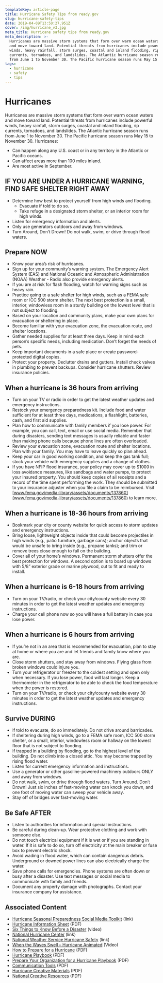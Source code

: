 ```yaml
---
templateKey: article-page
title: Hurricane Safety Tips from ready.gov
slug: hurricane-safety-tips
date: 2019-04-09T13:50:27.951Z
cover: /img/hurricane_v3.jpg
meta_title: Hurricane safety tips from ready.gov
meta_description: >-
  Hurricanes are massive storm systems that form over warm ocean waters
  and move toward land. Potential threats from hurricanes include powerful
  winds, heavy rainfall, storm surges, coastal and inland flooding, rip
  currents, tornadoes, and landslides. The Atlantic hurricane season runs
  from June 1 to November 30. The Pacific hurricane season runs May 15 to November 30
tags:
  - hurricane
  - safety
  - tips
---
```


# Hurricanes

Hurricanes are massive storm systems that form over warm ocean waters and move toward land. Potential threats from hurricanes include powerful winds, heavy rainfall, storm surges, coastal and inland flooding, rip currents, tornadoes, and landslides. The Atlantic hurricane season runs from June 1 to November 30. The Pacific hurricane season runs May 15 to November 30. Hurricanes:

- Can happen along any U.S. coast or in any territory in the Atlantic or Pacific oceans.
- Can affect areas more than 100 miles inland.
- Are most active in September.

## IF YOU ARE UNDER A HURRICANE WARNING, FIND SAFE SHELTER RIGHT AWAY

- Determine how best to protect yourself from high winds and flooding.
  - Evacuate if told to do so.
  - Take refuge in a designated storm shelter, or an interior room for high winds.
- Listen for emergency information and alerts.
- Only use generators outdoors and away from windows.
- Turn Around, Don’t Drown! Do not walk, swim, or drive through flood waters.

## Prepare NOW

- Know your area’s risk of hurricanes.
- Sign up for your community’s warning system. The Emergency Alert System (EAS) and National Oceanic and Atmospheric Administration (NOAA) Weather - Radio also provide emergency alerts.
- If you are at risk for flash flooding, watch for warning signs such as heavy rain.
- Practice going to a safe shelter for high winds, such as a FEMA safe room or ICC 500 storm shelter. The next best protection is a small, interior, windowless room in a sturdy building on the lowest level that is not subject to flooding.
- Based on your location and community plans, make your own plans for evacuation or sheltering in place.
- Become familiar with your evacuation zone, the evacuation route, and shelter locations.
- Gather needed supplies for at least three days. Keep in mind each person’s specific needs, including medication. Don’t forget the needs of pets.
- Keep important documents in a safe place or create password-protected digital copies.
- Protect your property. Declutter drains and gutters. Install check valves in plumbing to prevent backups. Consider hurricane shutters. Review insurance policies.

## When a hurricane is 36 hours from arriving

- Turn on your TV or radio in order to get the latest weather updates and emergency instructions.
- Restock your emergency preparedness kit. Include food and water sufficient for at least three days, medications, a flashlight, batteries, cash, and first aid supplies.
- Plan how to communicate with family members if you lose power. For example, you can call, text, email or use social media. Remember that during disasters, sending text messages is usually reliable and faster than making phone calls because phone lines are often overloaded.
- Review your evacuation zone, evacuation route and shelter locations. Plan with your family. You may have to leave quickly so plan ahead.
- Keep your car in good working condition, and keep the gas tank full; stock your vehicle with emergency supplies and a change of clothes.
- If you have NFIP flood insurance, your policy may cover up to $1000 in loss avoidance measures, like sandbags and water pumps, to protect your insured property. You should keep copies of all receipts and a record of the time spent performing the work. They should be submitted to your insurance adjuster when you file a claim to be reimbursed. Visit [www.fema.gov/media-library/assets/documents/137860](www.fema.gov/media-library/assets/documents/137860) to learn more.

## When a hurricane is 18-36 hours from arriving

- Bookmark your city or county website for quick access to storm updates and emergency instructions.
- Bring loose, lightweight objects inside that could become projectiles in high winds (e.g., patio furniture, garbage cans); anchor objects that would be unsafe to bring inside (e.g., propane tanks); and trim or remove trees close enough to fall on the building.
- Cover all of your home’s windows. Permanent storm shutters offer the best protection for windows. A second option is to board up windows with 5/8” exterior grade or marine plywood, cut to fit and ready to install.

## When a hurricane is 6-18 hours from arriving

- Turn on your TV/radio, or check your city/county website every 30 minutes in order to get the latest weather updates and emergency instructions.
- Charge your cell phone now so you will have a full battery in case you lose power.

## When a hurricane is 6 hours from arriving

- If you’re not in an area that is recommended for evacuation, plan to stay at home or where you are and let friends and family know where you are.
- Close storm shutters, and stay away from windows. Flying glass from broken windows could injure you.
- Turn your refrigerator or freezer to the coldest setting and open only when necessary. If you lose power, food will last longer. Keep a thermometer in the refrigerator to be able to check the food temperature when the power is restored.
- Turn on your TV/radio, or check your city/county website every 30 minutes in order to get the latest weather updates and emergency instructions.

## Survive DURING

- If told to evacuate, do so immediately. Do not drive around barricades.
- If sheltering during high winds, go to a FEMA safe room, ICC 500 storm shelter, or a small, interior, windowless room or hallway on the lowest floor that is not subject to flooding.
- If trapped in a building by flooding, go to the highest level of the building. Do not climb into a closed attic. You may become trapped by rising flood water.
- Listen for current emergency information and instructions.
- Use a generator or other gasoline-powered machinery outdoors ONLY and away from windows.
- Do not walk, swim, or drive through flood waters. Turn Around. Don’t Drown! Just six inches of fast-moving water can knock you down, and one foot of moving water can sweep your vehicle away.
- Stay off of bridges over fast-moving water.

## Be Safe AFTER

- Listen to authorities for information and special instructions.
- Be careful during clean-up. Wear protective clothing and work with someone else.
- Do not touch electrical equipment if it is wet or if you are standing in water. If it is safe to do so, turn off electricity at the main breaker or fuse box to prevent electric shock.
- Avoid wading in flood water, which can contain dangerous debris. Underground or downed power lines can also electrically charge the water.
- Save phone calls for emergencies. Phone systems are often down or busy after a disaster. Use text messages or social media to communicate with family and friends.
- Document any property damage with photographs. Contact your insurance company for assistance.

## Associated Content

- [Hurricane Seasonal Preparedness Social Media Toolkit](https://www.ready.gov/hurricane-toolkit) (link)
- [Hurricane Information Sheet](https://www.fema.gov/media-library/assets/documents/162046) (PDF)
- [Six Things to Know Before a Disaster](https://www.fema.gov/media-library/assets/videos/159970) (video)
- [National Hurricane Center](http://www.hurricanes.gov/) (link)
- [National Weather Service Hurricane Safety](http://www.nws.noaa.gov/om/hurricane/index.shtml) (link)
- [When the Waves Swell – Hurricane Animated](https://www.youtube.com/watch?v=STiMKEYZ3Q4) (Video)
- [How to Prepare for a Hurricane](http://www.fema.gov/media-library/assets/documents/98105) (PDF)
- [Hurricane Playbook](http://www.fema.gov/media-library/assets/documents/98410) (PDF)
- [Prepare Your Organization for a Hurricane Playbook](http://www.fema.gov/media-library/assets/documents/98410) (PDF)
- [Communication Tools](http://www.fema.gov/media-library/assets/documents/94721) (PDF)
- [Hurricane Creative Materials](http://www.fema.gov/media-library/assets/documents/94871) (PDF)
- [National Creative Resources](http://www.fema.gov/media-library/assets/documents/97691) (PDF)
